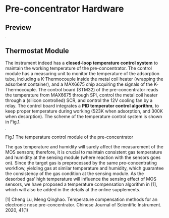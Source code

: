 # Pre-concentrator Hardware


## Preview

<img src="https://github.com/TJU-IRAS/enose-aiq/blob/main/documents/pics/pre-concentrator.jpg"  style="zoom: 15%;" />



## Thermostat Module

The instrument indeed has a **closed-loop temperature control system** to maintain the working temperature of the pre-concentrator. The control module has a measuring unit to monitor the temperature of the adsorption tube, including a K-Thermocouple inside the metal coil heater (wrapping the adsorbent container), and a MAX6675 chip acquiring the signals of the K-Thermocouple. The control board (STM32) of the pre-concentrator reads the temperature from MAX6675 through SPI, control the metal coil heater through a (silicon controlled) SCR, and control the 12V cooling fan by a relay. The control board integrates a **PID temperator control algorithm**, to keep proper temperature during working (523K when adsorption, and 300K when desorption). The scheme of the temperature control system is shown in Fig.1.


<img src="https://github.com/TJU-IRAS/enose-aiq/blob/main/documents/pics/Thermostat.jpg"  style="zoom: 15%;" />

Fig.1 The temperature control module of the pre-concentrator

The gas temperature and humidity will surely affect the measurement of the MOS sensors; therefore, it is crucial to maintain consistent gas temperature and humidity at the sensing module (where reaction with the sensors goes on). Since the target gas is preprocessed by the same pre-concentrating workflow, yielding gas at similar temperature and humidity, which guarantee the consistency of the gas condition at the sensing module. As the desorbed gas’ high temperature will influence the sensing effect of MOS sensors, we have proposed a temperature compensation algorithm in [1], which will also be added in the details at the online supplements.

[1] Cheng Lu, Meng Qinghao. Temperature compensation methods for an electronic nose pre-concentrator. Chinese Journal of Scientific Instrument. 2020, 41(1)

